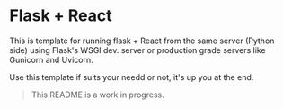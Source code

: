 # Flask + React
This is template for running flask + React from the same server (Python side) using
Flask's WSGI dev. server or production grade servers like Gunicorn and Uvicorn.

Use this template if suits your needd or not, it's up you at the end.

> This README is a work in progress.
